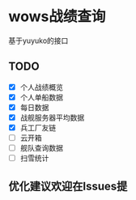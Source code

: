 # wows战绩查询 
基于yuyuko的接口

## TODO  
- [x] 个人战绩概览  
- [x] 个人单船数据  
- [x] 每日数据  
- [x] 战舰服务器平均数据  
- [x] 兵工厂友链  
- [ ] 云开箱
- [ ] 舰队查询数据  
- [ ] 扫雪统计   

## 优化建议欢迎在Issues提